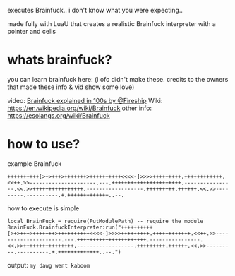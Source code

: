 executes Brainfuck..
i don't know what you were expecting..

made fully with LuaU that creates a realistic Brainfuck interpreter
with a pointer and cells

# whats brainfuck?
you can learn brainfuck here:
(i ofc didn't make these. credits to the owners that made these info & vid show some love)

video: [Brainfuck explained in 100s by @Fireship](https://youtu.be/hdHjjBS4cs8?si=-nGJwx1L0rHYwUYe)
Wiki: https://en.wikipedia.org/wiki/Brainfuck
other info:
https://esolangs.org/wiki/Brainfuck

# how to use?
example Brainfuck
```brainfuck
++++++++++[>+>+++>+++++++>++++++++++<<<<-]>>>>+++++++++.++++++++++++.<<++.>>---------------------.---.++++++++++++++++++++++.----------------.<<.>>++++++++++++++++.------------------.+++++++++.++++++.<<.>>---------.----------.+.+++++++++++++..--.
```
how to execute is simple
```Luau
local BrainFuck = require(PutModulePath) -- require the module
BrainFuck.BrainfuckInterpreter:run("++++++++++[>+>+++>+++++++>++++++++++<<<<-]>>>>+++++++++.++++++++++++.<<++.>>---------------------.---.++++++++++++++++++++++.----------------.<<.>>++++++++++++++++.------------------.+++++++++.++++++.<<.>>---------.----------.+.+++++++++++++..--.")
```
output: ``my dawg went kaboom``
